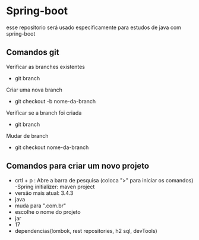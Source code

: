 # Spring-boot
esse repositorio será usado especificamente para estudos de java com spring-boot

## Comandos git

Verificar as branches existentes
 - git branch

Criar uma nova branch
 - git checkout -b nome-da-branch

Verificar se a branch foi criada
 - git branch

Mudar de branch
 - git checkout nome-da-branch
 
## Comandos para criar um novo projeto

 - crtl + p : Abre a barra de pesquisa (coloca ">" para iniciar os comandos)
 -Spring initializer: maven project
 - versão mais atual: 3.4.3
 - java
 - muda para ".com.br"
 - escolhe o nome do projeto
 - jar
 - 17
 - dependencias(lombok, rest repositories, h2 sql, devTools)
